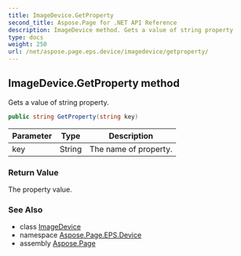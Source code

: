 ```yaml
---
title: ImageDevice.GetProperty
second_title: Aspose.Page for .NET API Reference
description: ImageDevice method. Gets a value of string property
type: docs
weight: 250
url: /net/aspose.page.eps.device/imagedevice/getproperty/
---
```

## ImageDevice.GetProperty method

Gets a value of string property.

```csharp
public string GetProperty(string key)
```

| Parameter | Type | Description |
| --- | --- | --- |
| key | String | The name of property. |

### Return Value

The property value.

### See Also

* class [ImageDevice](../)
* namespace [Aspose.Page.EPS.Device](../../imagedevice/)
* assembly [Aspose.Page](../../../)


